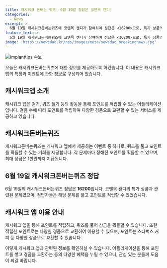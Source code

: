 ```yaml
---
title: 캐시워크 돈버는 퀴즈! 6월 19일 정답은 코앤목 캔디!
categories:
  - News
excerpt: >
  6월 19일 캐시워크돈버는퀴즈에 코앤목 캔디가 참여하여 정답은 <16200>으로, 특가 상품의 빈 칸 숫자를 맞추는 내용이었다. 캐시워크 앱은 걸음당 포인트 적립과 돈 버는 퀴즈를 제공하며, 최대 1만원까지 얻을 수 있도록 해주며, 이를 상품 구매에 활용할 수 있다.
feature_text: >
  6월 19일 캐시워크돈버는퀴즈에 코앤목 캔디가 참여하여 정답은 <16200>으로, 특가 상품의 빈 칸 숫자를 맞추는 내용이었다. 캐시워크 앱은 걸음당 포인트 적립과 돈 버는 퀴즈를 제공하며, 최대 1만원까지 얻을 수 있도록 해주며, 이를 상품 구매에 활용할 수 있다.
image: 'https://newsdao.kr/res/images/meta/newsdao_breakingnews.jpg'
---
```


<p><img src="https://newsdao.kr/res/images/meta/newsdao_breakingnews.jpg" alt="implanttips 속보" /></p>

<p>오늘은 캐시워크돈버는퀴즈에 대한 정보를 제공하도록 하겠습니다. 이 내용은 캐시워크 앱의 특징과 이벤트에 관한 정보로 구성되어 있습니다.</p>

<h2 data-ke-size="size26">캐시워크앱 소개</h2>

<p data-ke-size="size16">캐시워크 앱은 걷기, 퀴즈 풀기 등의 활동을 통해 포인트를 적립할 수 있는 어플리케이션입니다. 걸음 수에 따라 포인트를 적립하여 다양한 경품으로 교환할 수 있는 서비스를 제공하고 있습니다.</p>

<h2 data-ke-size="size26">캐시워크돈버는퀴즈</h2>

<p data-ke-size="size16">캐시워크돈버는퀴즈는 캐시워크 앱에서 제공하는 이벤트 중 하나로, 퀴즈를 풀고 포인트를 획들할 수 있는 기회를 제공합니다. 각 문제마다 정해진 포인트를 획들할 수 있으며, 최대 상금은 1만원까지 지급됩니다.</p>

<h2 data-ke-size="size26">6월 19일 캐시워크돈버는퀴즈 정답</h2>

<p data-ke-size="size16">6월 19일의 캐시워크돈버는퀴즈 정답은 <b>16200</b>입니다. 코앤목 캔디의 특가 상품과 관련된 문제였으며, 정답자들은 해당 문제를 풀고 포인트를 적립할 수 있었습니다.</p>

<h2 data-ke-size="size26">캐시워크 앱 이용 안내</h2>

<p data-ke-size="size16">캐시워크 앱을 통해 포인트를 적립하고, 퀴즈를 풀어 상금을 획들할 수 있습니다. 또한 적립한 포인트로는 다양한 경품으로 교환하여 이용할 수 있으며, 포인트는 스타벅스 커피 등 다양한 상품으로 교환할 수 있습니다.</p>

<p>이렇게 캐시워크 앱과 관련된 정보를 확인하실 수 있습니다. 어플리케이션을 통해 포인트를 쌓고 경품을 교환하는 등의 다양한 혜택을 누릴 수 있으니, 관심 있는 분들께 도움이 되길 바랍니다.</p>

